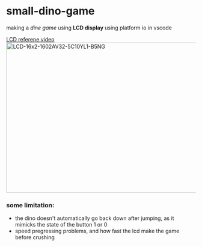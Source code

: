 # small-dino-game
making a *dine game* using **LCD display** using platform io in vscode

[LCD referene video](https://www.youtube.com/watch?v=QiPEXCb9jAk&t=448s&ab_channel=YellowPurple)
<img width="600" height="400" alt="LCD-16x2-1602AV32-5C10YL1-B5NG" src="https://github.com/user-attachments/assets/fa71a0e9-3512-491b-ad8a-8728d45aac2e" />

### some limitation:
- the dino doesn't automatically go back down after jumping, as it mimicks the state of the button 1 or 0
- speed pregressing problems, and how fast the lcd make the game before crushing
